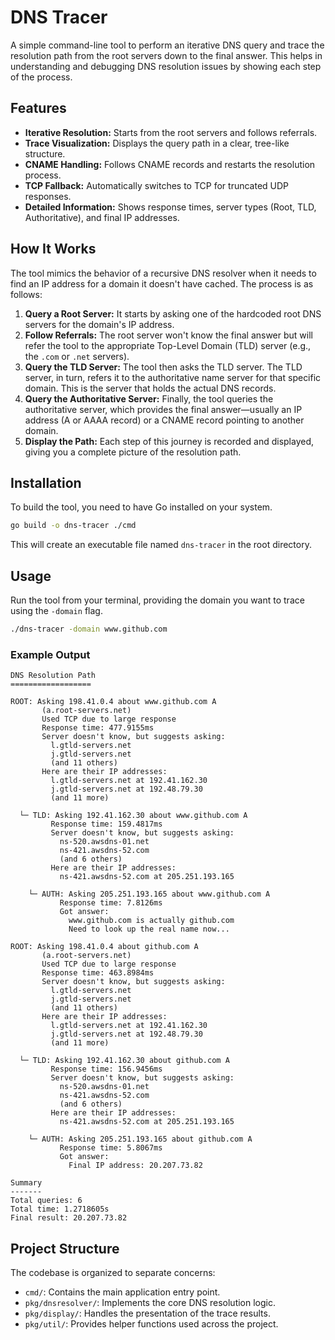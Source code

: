# DNS Tracer

A simple command-line tool to perform an iterative DNS query and trace the resolution path from the root servers down to the final answer. This helps in understanding and debugging DNS resolution issues by showing each step of the process.

## Features

*   **Iterative Resolution:** Starts from the root servers and follows referrals.
*   **Trace Visualization:** Displays the query path in a clear, tree-like structure.
*   **CNAME Handling:** Follows CNAME records and restarts the resolution process.
*   **TCP Fallback:** Automatically switches to TCP for truncated UDP responses.
*   **Detailed Information:** Shows response times, server types (Root, TLD, Authoritative), and final IP addresses.

## How It Works

The tool mimics the behavior of a recursive DNS resolver when it needs to find an IP address for a domain it doesn't have cached. The process is as follows:

1.  **Query a Root Server:** It starts by asking one of the hardcoded root DNS servers for the domain's IP address.
2.  **Follow Referrals:** The root server won't know the final answer but will refer the tool to the appropriate Top-Level Domain (TLD) server (e.g., the `.com` or `.net` servers).
3.  **Query the TLD Server:** The tool then asks the TLD server. The TLD server, in turn, refers it to the authoritative name server for that specific domain. This is the server that holds the actual DNS records.
4.  **Query the Authoritative Server:** Finally, the tool queries the authoritative server, which provides the final answer—usually an IP address (A or AAAA record) or a CNAME record pointing to another domain.
5.  **Display the Path:** Each step of this journey is recorded and displayed, giving you a complete picture of the resolution path.

## Installation

To build the tool, you need to have Go installed on your system.

```bash
go build -o dns-tracer ./cmd
```

This will create an executable file named `dns-tracer` in the root directory.

## Usage

Run the tool from your terminal, providing the domain you want to trace using the `-domain` flag.

```bash
./dns-tracer -domain www.github.com
```

### Example Output

```
DNS Resolution Path
==================

ROOT: Asking 198.41.0.4 about www.github.com A
       (a.root-servers.net)
       Used TCP due to large response
       Response time: 477.9155ms
       Server doesn't know, but suggests asking:
         l.gtld-servers.net
         j.gtld-servers.net
         (and 11 others)
       Here are their IP addresses:
         l.gtld-servers.net at 192.41.162.30
         j.gtld-servers.net at 192.48.79.30
         (and 11 more)

  └─ TLD: Asking 192.41.162.30 about www.github.com A
         Response time: 159.4817ms
         Server doesn't know, but suggests asking:
           ns-520.awsdns-01.net
           ns-421.awsdns-52.com
           (and 6 others)
         Here are their IP addresses:
           ns-421.awsdns-52.com at 205.251.193.165

    └─ AUTH: Asking 205.251.193.165 about www.github.com A
           Response time: 7.8126ms
           Got answer:
             www.github.com is actually github.com
             Need to look up the real name now...

ROOT: Asking 198.41.0.4 about github.com A
       (a.root-servers.net)
       Used TCP due to large response
       Response time: 463.8984ms
       Server doesn't know, but suggests asking:
         l.gtld-servers.net
         j.gtld-servers.net
         (and 11 others)
       Here are their IP addresses:
         l.gtld-servers.net at 192.41.162.30
         j.gtld-servers.net at 192.48.79.30
         (and 11 more)

  └─ TLD: Asking 192.41.162.30 about github.com A
         Response time: 156.9456ms
         Server doesn't know, but suggests asking:
           ns-520.awsdns-01.net
           ns-421.awsdns-52.com
           (and 6 others)
         Here are their IP addresses:
           ns-421.awsdns-52.com at 205.251.193.165

    └─ AUTH: Asking 205.251.193.165 about github.com A
           Response time: 5.8067ms
           Got answer:
             Final IP address: 20.207.73.82

Summary
-------
Total queries: 6
Total time: 1.2718605s
Final result: 20.207.73.82
```

## Project Structure

The codebase is organized to separate concerns:

-   `cmd/`: Contains the main application entry point.
-   `pkg/dnsresolver/`: Implements the core DNS resolution logic.
-   `pkg/display/`: Handles the presentation of the trace results.
-   `pkg/util/`: Provides helper functions used across the project.
